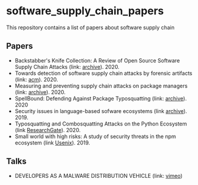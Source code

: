# software_supply_chain_papers
This repository contains a list of papers about software supply chain

## Papers
- Backstabber's Knife Collection: A Review of Open Source Software Supply Chain Attacks (link: [archive](https://arxiv.org/abs/2005.09535)). 2020.
- Towards detection of software supply chain attacks by forensic artifacts (link: [acm](https://dl.acm.org/doi/abs/10.1145/3407023.3409183)). 2020.
- Measuring and preventing supply chain attacks on package managers (link: [archive](https://arxiv.org/abs/2002.01139)). 2020.
- SpellBound: Defending Against Package Typosquatting (link: [archive](https://arxiv.org/abs/2003.03471)). 2020
- Security issues in language-based sofware ecosystems (link [archive](https://arxiv.org/abs/1903.02613)). 2019.
- Typosquatting and Combosquatting Attacks on the Python Ecosystem (link [ResearchGate](https://www.researchgate.net/profile/Duc_Ly_Vu/publication/343022080_Typosquatting_and_Combosquatting_Attacks_on_the_Python_Ecosystem/links/5f1206884585151299a367ff/Typosquatting-and-Combosquatting-Attacks-on-the-Python-Ecosystem.pdf)). 2020.
- Small world with high risks: A study of security threats in the npm ecosystem (link [Usenix](https://www.usenix.org/conference/usenixsecurity19/presentation/zimmerman)). 2019.

## Talks
- DEVELOPERS AS A MALWARE DISTRIBUTION VEHICLE (link: [vimeo](https://vimeo.com/287728855))
